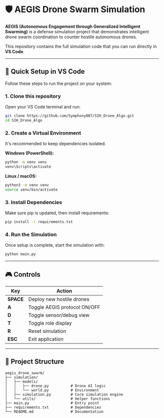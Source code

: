 # 🛡️ AEGIS Drone Swarm Simulation

**AEGIS (Autonomous Engagement through Generalized Intelligent Swarming)** is a defense simulation project that demonstrates intelligent drone swarm coordination to counter hostile autonomous drones.  

This repository contains the full simulation code that you can run directly in **VS Code**.  

---

## 🚀 Quick Setup in VS Code

Follow these steps to run the project on your system:

### 1. Clone this repository
Open your VS Code terminal and run:
```bash
git clone https://github.com/Symphony007/SIH_Drone_Algo.git
cd SIH_Drone_Algo
```

### 2. Create a Virtual Environment
It's recommended to keep dependencies isolated.

**Windows (PowerShell):**
```bash
python -m venv venv
venv\Scripts\activate
```

**Linux / macOS:**
```bash
python3 -m venv venv
source venv/bin/activate
```

### 3. Install Dependencies
Make sure pip is updated, then install requirements:
```bash
pip install -r requirements.txt
```

### 4. Run the Simulation
Once setup is complete, start the simulation with:
```bash
python main.py
```

---

## 🎮 Controls

| Key | Action |
|-----|--------|
| **SPACE** | Deploy new hostile drones |
| **A** | Toggle AEGIS protocol ON/OFF |
| **D** | Toggle sensor/debug view |
| **T** | Toggle role display |
| **R** | Reset simulation |
| **ESC** | Exit application |

---

## 📂 Project Structure

```
aegis_drone_swarm/
├── simulation/
│   ├── models/
│   │   ├── drone.py          # Drone AI logic
│   │   └── world.py          # Environment
│   ├── simulation.py         # Core simulation engine
│   └── utils/                # Helper functions
├── main.py                   # Entry point
├── requirements.txt          # Dependencies
└── README.md                 # Documentation
```